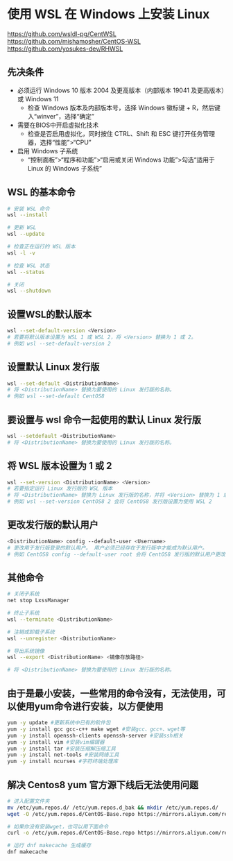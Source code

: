 # 使用 WSL 在 Windows 上安装 Linux

<https://github.com/wsldl-pg/CentWSL>  
<https://github.com/mishamosher/CentOS-WSL>  
<https://github.com/yosukes-dev/RHWSL>

## 先决条件

- 必须运行 Windows 10 版本 2004 及更高版本（内部版本 19041 及更高版本）或 Windows 11
  - 检查 Windows 版本及内部版本号，选择 Windows 徽标键 + R，然后键入“winver”，选择“确定”
- 需要在BIOS中开启虚拟化技术
  - 检查是否启用虚拟化，同时按住 CTRL、Shift 和 ESC 键打开任务管理器，选择“性能”>“CPU”
- 启用 Windows 子系统
  - “控制面板”>“程序和功能”>“启用或关闭 Windows 功能”>勾选“适用于 Linux 的 Windows 子系统”

## WSL 的基本命令

```bash
# 安装 WSL 命令
wsl --install

# 更新 WSL
wsl --update

# 检查正在运行的 WSL 版本
wsl -l -v

# 检查 WSL 状态
wsl --status

# 关闭
wsl --shutdown
```

## 设置WSL的默认版本

```bash
wsl --set-default-version <Version>
# 若要将默认版本设置为 WSL 1 或 WSL 2，将 <Version> 替换为 1 或 2。
# 例如 wsl --set-default-version 2
```

## 设置默认 Linux 发行版

```bash
wsl --set-default <DistributionName>
# 将 <DistributionName> 替换为要使用的 Linux 发行版的名称。
# 例如 wsl --set-default CentOS8
```

## 要设置与 wsl 命令一起使用的默认 Linux 发行版

```bash
wsl --setdefault <DistributionName>
# 将 <DistributionName> 替换为要使用的 Linux 发行版的名称。
```

## 将 WSL 版本设置为 1 或 2

```bash
wsl --set-version <DistributionName> <Version>
# 若要指定运行 Linux 发行版的 WSL 版本
# 将 <DistributionName> 替换为 Linux 发行版的名称，并将 <Version> 替换为 1 或 2。
# 例如 wsl --set-version CentOS8 2 会将 CentOS8 发行版设置为使用 WSL 2
```

## 更改发行版的默认用户

```bash
<DistributionName> config --default-user <Username>
# 更改用于发行版登录的默认用户。 用户必须已经存在于发行版中才能成为默认用户。
# 例如 CentOS8 config --default-user root 会将 CentOS8 发行版的默认用户更改为“root”用户。
```

## 其他命令

```bash
# 关闭子系统
net stop LxssManager

# 终止子系统
wsl --terminate <DistributionName>

# 注销或卸载子系统
wsl --unregister <DistributionName>

# 导出系统镜像
wsl --export <DistributionName> <镜像存放路径>

# 将 <DistributionName> 替换为要使用的 Linux 发行版的名称。
```

## 由于是最小安装，一些常用的命令没有，无法使用，可以使用yum命令进行安装，以方便使用

```bash
yum -y update #更新系统中已有的软件包
yum -y install gcc gcc-c++ make wget #安装gcc、gcc+、wget等
yum -y install openssh-clients openssh-server #安装ssh相关
yum -y install vim #安装vim编辑器
yum -y install tar #安装压缩解压缩工具
yum -y install net-tools #安装网络工具
yum -y install ncurses #字符终端处理库
```

## 解决 Centos8 yum 官方源下线后无法使用问题

```bash
# 进入配置文件夹
mv /etc/yum.repos.d/ /etc/yum.repos.d_bak && mkdir /etc/yum.repos.d/
wget -O /etc/yum.repos.d/CentOS-Base.repo https://mirrors.aliyun.com/repo/Centos-vault-8.5.2111.repo

# 如果你没有安装wget，也可以用下面命令
curl -o /etc/yum.repos.d/CentOS-Base.repo https://mirrors.aliyun.com/repo/Centos-vault-8.5.2111.repo

# 运行 dnf makecache 生成缓存
dnf makecache
````
